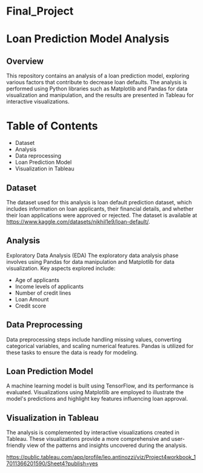 # Final_Project

# Loan Prediction Model Analysis
## Overview
This repository contains an analysis of a loan prediction model, exploring various factors that contribute to decrease loan defaults. The analysis is performed using Python libraries such as Matplotlib and Pandas for data visualization and manipulation, and the results are presented in Tableau for interactive visualizations.

# Table of Contents

- Dataset
- Analysis
- Data reprocessing
- Loan Prediction Model
- Visualization in Tableau
  
## Dataset
The dataset used for this analysis is loan default prediction dataset, which includes information on loan applicants, their financial details, and whether their loan applications were approved or rejected. The dataset is available at https://www.kaggle.com/datasets/nikhil1e9/loan-default/.

## Analysis
Exploratory Data Analysis (EDA)
The exploratory data analysis phase involves using Pandas for data manipulation and Matplotlib for data visualization. Key aspects explored include:

- Age of applicants
- Income levels of applicants
- Number of credit lines
- Loan Amount
- Credit score

## Data Preprocessing
Data preprocessing steps include handling missing values, converting categorical variables, and scaling numerical features. Pandas is utilized for these tasks to ensure the data is ready for modeling.

## Loan Prediction Model
A machine learning model is built using TensorFlow, and its performance is evaluated. Visualizations using Matplotlib are employed to illustrate the model's predictions and highlight key features influencing loan approval.

## Visualization in Tableau
The analysis is complemented by interactive visualizations created in Tableau. These visualizations provide a more comprehensive and user-friendly view of the patterns and insights uncovered during the analysis.

https://public.tableau.com/app/profile/leo.antinozzi/viz/Project4workbook_17011366201590/Sheet4?publish=yes

